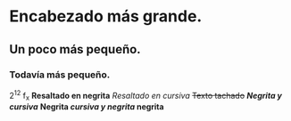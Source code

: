 # Encabezado más grande.
## Un poco más pequeño.
### Todavía más pequeño.
2<sup>12</sup>
f<sub>x</sub>
**Resaltado en negrita**
*Resaltado en cursiva*
~~Texto tachado~~
***Negrita y cursiva***
**Negrita _cursiva y negrita_ negrita**
